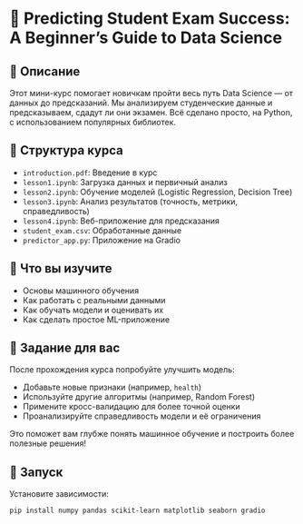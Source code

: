 # 🧠 Predicting Student Exam Success: A Beginner’s Guide to Data Science

## 📘 Описание

Этот мини-курс помогает новичкам пройти весь путь Data Science — от данных до предсказаний. Мы анализируем студенческие данные и предсказываем, сдадут ли они экзамен. Всё сделано просто, на Python, с использованием популярных библиотек.

## 🧱 Структура курса

* `introduction.pdf`: Введение в курс 
* `lesson1.ipynb`: Загрузка данных и первичный анализ
* `lesson2.ipynb`: Обучение моделей (Logistic Regression, Decision Tree)
* `lesson3.ipynb`: Анализ результатов (точность, метрики, справедливость)
* `lesson4.ipynb`: Веб-приложение для предсказания
* `student_exam.csv`: Обработанные данные
* `predictor_app.py`: Приложение на Gradio

## 🎯 Что вы изучите

* Основы машинного обучения
* Как работать с реальными данными
* Как обучать модели и оценивать их
* Как сделать простое ML-приложение

## 🧪 Задание для вас

После прохождения курса попробуйте улучшить модель:

* Добавьте новые признаки (например, `health`)
* Используйте другие алгоритмы (например, Random Forest)
* Примените кросс-валидацию для более точной оценки
* Проанализируйте справедливость модели и её ограничения

Это поможет вам глубже понять машинное обучение и построить более полезные решения!

## 🚀 Запуск

Установите зависимости:

```bash
pip install numpy pandas scikit-learn matplotlib seaborn gradio
```
